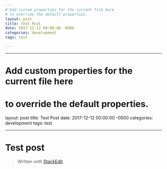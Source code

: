 ```yaml
---
# Add custom properties for the current file here
# to override the default properties.
layout: post
title: Test Post
date: 2017-12-12 00:00:00 -0500
categories: development
tags: test

---
```


<hr>
<h1 id="add-custom-properties-for-the-current-file-here">Add custom properties for the current file here</h1>
<h1 id="to-override-the-default-properties.">to override the default properties.</h1>
<p>layout: post
title: Test Post
date: 2017-12-12 00:00:00 -0500
categories: development
tags: test</p>
<hr>
<h1 id="test-post">Test post</h1>
<blockquote>
<p>Written with <a href="https://stackedit.io/">StackEdit</a>.</p>
</blockquote>

